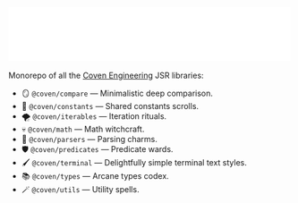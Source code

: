 <img src="./logo.svg" height="96" />

Monorepo of all the [Coven Engineering](https://coven.engineering) JSR
libraries:

-   🪞 `@coven/compare` — Minimalistic deep comparison.
-   📖 `@coven/constants` — Shared constants scrolls.
-   🌪️ `@coven/iterables` — Iteration rituals.
-   💀 `@coven/math` — Math witchcraft.
-   💫 `@coven/parsers` — Parsing charms.
-   🛡️ `@coven/predicates` — Predicate wards.
-   🖌️ `@coven/terminal` — Delightfully simple terminal text styles.
-   📚 `@coven/types` — Arcane types codex.
-   🪄 `@coven/utils` — Utility spells.
